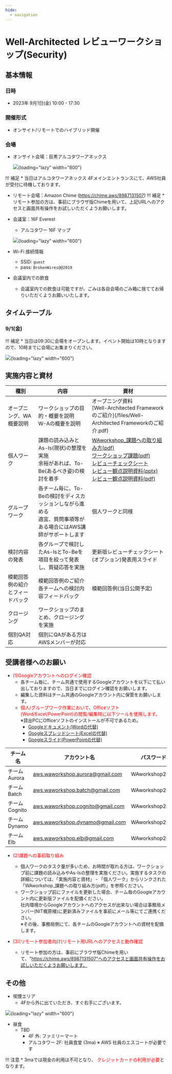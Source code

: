 ```yaml
---
hide:
  - navigation
---
```



# Well-Architected レビューワークショップ(Security)

## 基本情報

### 日時

* 2023年 9月1日(金) 10:00 - 17:30

### 開催形式

* オンサイト/リモートでのハイブリッド開催

### 会場

* オンサイト会場：目黒アルコタワーアネックス

    ![](/images/accessmap.png){loading="lazy" width="800"}



!!! 補足
        * 当日はアルコタワーアネックス 4Fメインエントランスにて、AWS社員が受付に待機しております。
        
 * リモート会場：Amazon Chime (https://chime.aws/8987131507)
!!! 補足
        * リモート参加の方は、事前にブラウザ版Chimeを用いて、上記URLへのアクセスと画面共有操作をお試しいただくようお願いします。            
* 会議室：16F Everest
    * アルコタワー 16F マップ

   ![](/images/16F.png){loading="lazy" width="600"}

* Wi-Fi 接続情報
    * SSID: `guest`
    * pass: `BrokenWires@@2019`
* 会議室内での飲食
    * 会議室内での飲食は可能ですが、ごみは各自会場のごみ箱に捨ててお帰りいただくようお願いいたします。


## タイムテーブル

### 9/1(金)

!!! 補足
        * 当日は09:30に会場をオープンします。イベント開始は10時となりますので、10時までに会場にお集まりください。
        
![](/images/schedule.png){loading="lazy" width="600"}

## 実施内容と資材

| 種別     |内容                                                 |資材                                                 |
------------------------------------------------------------ | ------------------------------------------ |------------------------------------------------------------ |
| オープニング、WA概要説明| ワークショップの目的・概要を説明 <br>W-Aの概要を説明                   | オープニング資料<br>[Well-Architected Frameworkのご紹介](/files/Well-Architected Frameworkのご紹介.pdf)|
| 個人ワーク        | 課題の読み込みと As-Is(現状)の整理を実施 <br>余裕があれば、To-Be(あるべき姿)の検討を着手  |[WAworkshop_課題への取り組み方(pdf)](/files/WAworkshop_課題への取り組み方.pdf) <br>[ワークショップ課題(pdf)](/files/ワークショップ課題.pdf) <br>[レビューチェックシート](/files/レビューチェックシート.xlsx)<br>[レビュー観点説明資料(pptx)](/files/レビュー観点説明資料.pptx)<br>[レビュー観点説明資料(pdf)](/files/レビュー観点説明資料.pdf)<br>|
| グループワーク  | 各チーム毎に、To-Beの検討をディスカッションしながら進める <br>適宜、質問事項等がある場合にはAWS講師がサポートします|個人ワークと同様|
| 検討内容の発表   | 各グループで検討したAs-IsとTo-Beを項目を絞って発表し、質疑応答を実施|更新版レビューチェックシート<br>(オプション)発表用スライド|
| 模範回答例の紹介とフィードバック   | 模範回答例のご紹介<br>各チームへの検討内容フィードバック|模範回答例(当日公開予定)|
| クロージング|ワークショップのまとめ、クロージングを実施                  | |
| 個別QA対応|個別にQAがある方はAWSメンバーが対応                  | |

## 受講者様へのお願い
*  <span style="color: red; ">(1)Googleアカウントへのログイン確認</span>
    * 各チーム毎に、チーム共通で使用するGoogleアカウントを以下にて払い出しておりますので、当日までにログイン確認をお願いします。<br>
    * 編集した資料はチーム共通のGoogleアカウント内に保管をお願いします。<br>
    * <span style="color: red; ">個人/グループワーク作業において、Officeソフト(Word/Excel/PowerPoint)の閲覧/編集時に以下ツールを使用します。</span>
      <br>※貸出PCにOfficeソフトのインストールが不可であるため。
        * [Googleドキュメント(Wordの代替)](https://www.google.com/intl/ja_jp/docs/about/) 
        * [Googleスプレッドシート(Excelの代替)](https://www.google.com/intl/ja_jp/sheets/about/) 
        * [Googleスライド(PowerPointの代替)](https://www.google.com/intl/ja_jp/slides/about/#overview)    


| チーム名     |アカウント名                                              |パスワード |
------------------------------------------------------------ | ------------------------------------------ |------------------------------------------ |
| チーム Aurora| aws.waworkshop.aurora@gmail.com | WAworkshop2023|
| チーム Batch|  aws.waworkshop.batch@gmail.com | WAworkshop2023|
| チーム Cognito| aws.waworkshop.cognito@gmail.com | WAworkshop2023|
| チーム Dynamo|  aws.waworkshop.dynamo@gmail.com | WAworkshop2023|
| チーム Elb|  aws.waworkshop.elb@gmail.com | WAworkshop2023|

*  <span style="color: red; ">(2)課題への事前取り組み</span>
     * 個人ワークのタスク量が多いため、お時間が取れる方は、ワークショップ前に課題の読み込みやAs-Isの整理を実施ください。実施するタスクの詳細については、「実施内容と資材」 - 「個人ワーク」からリンクされた「WAworkshop_課題への取り組み方(pdf)」を参照ください。
     * ワークショップ前にファイルを更新した場合、チーム毎のGoogleアカウント内に更新版ファイルを配備ください。<br>
        社内環境からGoogleアカウントへのアクセスが出来ない場合は事務局メンバー(NIT梶原様)に更新済みファイルを事前にメール等にてご連携ください。<br>
     ※その後、事務局側にて、各チームのGoogleアカウントへの資材を配備します。
     
*  <span style="color: red; ">(3)(リモート参加者向け)リモート用URLへのアクセスと動作確認</span>
     * リモート参加の方は、事前にブラウザ版Chimeを用いて、"https://chime.aws/8987131507"へのアクセスと画面共有操作をお試しいただくようお願いします。

     
## その他

* 喫煙エリア
    * 4Fから外に出ていただき、すぐ右手にございます。

![](/images/smoking.png){loading="lazy" width="600"}

* 昼食
    * TBD
        * 4F 外: ファミリーマート
        * アルコタワー 2F: 社員食堂 (3ma) ※ AWS 社員のエスコートが必要です

!!! 注意
        * 3maでは現金の利用は不可となり、 <span style="color: red; ">クレジットカードの利用が必要</span>となります。




